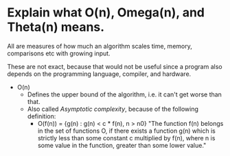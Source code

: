 # Explain what O(n), Omega(n), and Theta(n) means.
All are measures of how much an algorithm scales time, memory, comparisons etc with growing input.

These are not exact, because that would not be useful since a program also depends on the programming language, compiler, and hardware.
* O(n)
    - Defines the upper bound of the algorithm, i.e. it can't get worse than that.
    - Also called *Asymptotic complexity*, because of the following definition:
        + O(f(n)) = {g(n) : g(n) < c * f(n), n > n0} 
        "The function f(n) belongs in the set of functions O, if there exists a function g(n) which is strictly less than some constant c multiplied by f(n), where n is some value in the function, greater than some lower value."
 

